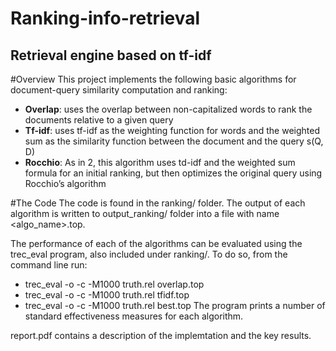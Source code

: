 # Ranking-info-retrieval
## Retrieval engine based on tf-idf

#Overview
This project implements the following basic algorithms for document-query similarity computation and ranking:
- **Overlap**: uses the overlap between non-capitalized words to rank the documents relative to a given query
- **Tf-idf**: uses tf-idf as the weighting function for words and the weighted sum as the similarity function between the document and the query s(Q, D)
- **Rocchio**: As in 2, this algorithm uses td-idf and the weighted sum formula for an initial ranking, but then optimizes the original query using Rocchio’s algorithm

#The Code
The code is found in the ranking/ folder. The output of each algorithm is written to output_ranking/ folder into a file with name <algo_name>.top. 

The performance of each of the algorithms can be evaluated using the trec_eval program, also included under ranking/. To do so, from the command line run:
- trec_eval -o -c -M1000 truth.rel overlap.top
- trec_eval -o -c -M1000 truth.rel tfidf.top
- trec_eval -o -c -M1000 truth.rel best.top
The program prints a number of standard effectiveness measures for each algorithm.

report.pdf contains a description of the implemtation and the key results.
